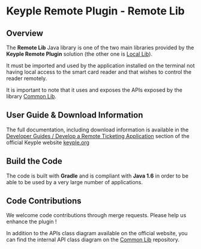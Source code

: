 # Keyple Remote Plugin - Remote Lib

## Overview

The **Remote Lib** Java library is one of the two main libraries provided by the **Keyple Remote Plugin** solution (the other one is [Local Lib](../local/README.md)).

It must be imported and used by the application installed on the terminal not having local access to the smart card reader and that wishes to control the reader remotely.

It is important to note that it uses and exposes the APIs exposed by the library [Common Lib](../common/README.md).

## User Guide & Download Information

The full documentation, including download information is available in the [Developer Guides / Develop a Remote Ticketing Application](http://keyple.org/docs/developer-guide/develop-ticketing-app-remote/) section of the official Keyple website [keyple.org](http://keyple.org)

## Build the Code

The code is built with **Gradle** and is compliant with **Java 1.6** in order to be able to be used by a very large number of applications.

## Code Contributions

We welcome code contributions through merge requests. Please help us enhance the plugin !

In addition to the APIs class diagram available on the official website, you can find the internal API class diagram on the [Common Lib](../common/README.md) repository.
